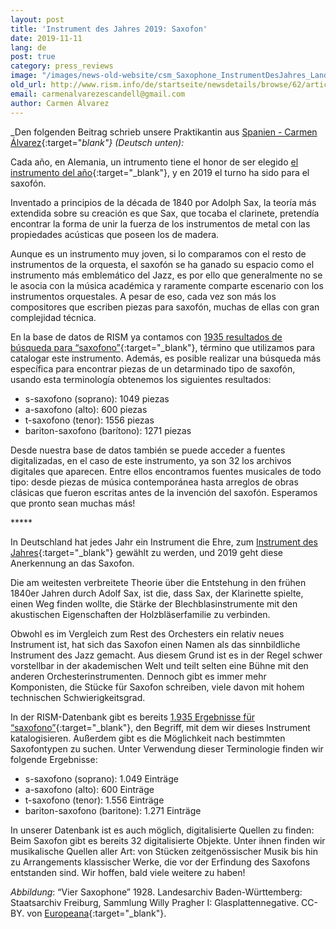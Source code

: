 ```yaml
---
layout: post
title: 'Instrument des Jahres 2019: Saxofon'
date: 2019-11-11
lang: de
post: true
category: press_reviews
image: "/images/news-old-website/csm_Saxophone_InstrumentDesJahres_Landesarchiv_Baden-Wuerttemberg_Staatsarchiv_Freiburg_W_134_Nr._000431_Bild_1__5-90992-1__a75dd35e78.jpg"
old_url: http://www.rism.info/de/startseite/newsdetails/browse/62/article/64/instrument-of-the-year-2019-saxophone.html
email: carmenalvarezescandell@gmail.com
author: Carmen Álvarez
---
```



_Den folgenden Beitrag schrieb unsere Praktikantin aus [Spanien - Carmen Álvarez](/self_representation/2019/09/19/welcome-carmen-álvarez.html){:target="_blank"} (Deutsch unten):_

Cada año, en Alemania, un intrumento tiene el honor de ser elegido [el instrumento del año](https://www.instrument-des-jahres.de/){:target="_blank"}, y en 2019 el turno ha sido para el saxofón.

Inventado a principios de la década de 1840 por Adolph Sax, la teoría más extendida sobre su creación es que Sax, que tocaba el clarinete, pretendía encontrar la forma de unir la fuerza de los instrumentos de metal con las propiedades acústicas que poseen los de madera.

Aunque es un instrumento muy joven, si lo comparamos con el resto de instrumentos de la orquesta, el saxofón se ha ganado su espacio como el instrumento más emblemático del Jazz, es por ello que generalmente no se le asocia con la música académica y raramente comparte escenario con los instrumentos orquestales. A pesar de eso, cada vez son más los compositores que escriben piezas para saxofón, muchas de ellas con gran complejidad técnica.

En la base de datos de RISM ya contamos con [1935 resultados de búsqueda para “saxofono”](https://opac.rism.info/search?View=rism&q=saxofono){:target="_blank"}, término que utilizamos para catalogar este instrumento. Además, es posible realizar una búsqueda más específica para encontrar piezas de un detarminado tipo de saxofón, usando esta terminología obtenemos los siguientes resultados:

- s-saxofono (soprano): 1049 piezas
- a-saxofono (alto): 600 piezas
- t-saxofono (tenor): 1556 piezas
- bariton-saxofono (barítono): 1271 piezas

Desde nuestra base de datos también se puede acceder a fuentes digitalizadas, en el caso de este instrumento, ya son 32 los archivos digitales que aparecen. Entre ellos encontramos fuentes musicales de todo tipo: desde piezas de música contemporánea hasta arreglos de obras clásicas que fueron escritas antes de la invención del saxofón. Esperamos que pronto sean muchas más!

\*\*\*\*\*

In Deutschland hat jedes Jahr ein Instrument die Ehre, zum [Instrument des Jahres](https://www.instrument-des-jahres.de/){:target="_blank"} gewählt zu werden, und 2019 geht diese Anerkennung an das Saxofon.

Die am weitesten verbreitete Theorie über die Entstehung in den frühen 1840er Jahren durch Adolf Sax, ist die, dass Sax, der Klarinette spielte, einen Weg finden wollte, die Stärke der Blechblasinstrumente mit den akustischen Eigenschaften der Holzbläserfamilie zu verbinden.

Obwohl es im Vergleich zum Rest des Orchesters ein relativ neues Instrument ist, hat sich das Saxofon einen Namen als das sinnbildliche Instrument des Jazz gemacht. Aus diesem Grund ist es in der Regel schwer vorstellbar in der akademischen Welt und teilt selten eine Bühne mit den anderen Orchesterinstrumenten. Dennoch gibt es immer mehr Komponisten, die Stücke für Saxofon schreiben, viele davon mit hohem technischen Schwierigkeitsgrad.

In der RISM-Datenbank gibt es bereits [1.935 Ergebnisse für “saxofono”](https://opac.rism.info/search?View=rism&q=saxofono){:target="_blank"}, den Begriff, mit dem wir dieses Instrument katalogisieren. Außerdem gibt es die Möglichkeit nach bestimmten Saxofontypen zu suchen. Unter Verwendung dieser Terminologie finden wir folgende Ergebnisse:

- s-saxofono (soprano): 1.049 Einträge
- a-saxofono (alto): 600 Einträge
- t-saxofono (tenor): 1.556 Einträge
- bariton-saxofono (baritone): 1.271 Einträge

In unserer Datenbank ist es auch möglich, digitalisierte Quellen zu finden: Beim Saxofon gibt es bereits 32 digitalisierte Objekte. Unter ihnen finden wir musikalische Quellen aller Art: von Stücken zeitgenössischer Musik bis hin zu Arrangements klassischer Werke, die vor der Erfindung des Saxofons entstanden sind. Wir hoffen, bald viele weitere zu haben!

_Abbildung_: “Vier Saxophone” 1928.
Landesarchiv Baden-Württemberg: Staatsarchiv Freiburg, Sammlung Willy Pragher I: Glasplattennegative. CC-BY. von [Europeana](https://www.europeana.eu/portal/de/record/00737/plink__f_5_90992.html?q=saxophone){:target="_blank"}.



<script type="text/javascript">var switchTo5x=true;</script><script type="text/javascript" src="http://w.sharethis.com/button/buttons.js"></script><script type="text/javascript">stLight.options({publisher: "9b601438-1ce1-49d8-bfd7-9cff5df54c17", doNotHash: false, doNotCopy: false, hashAddressBar: false});</script>